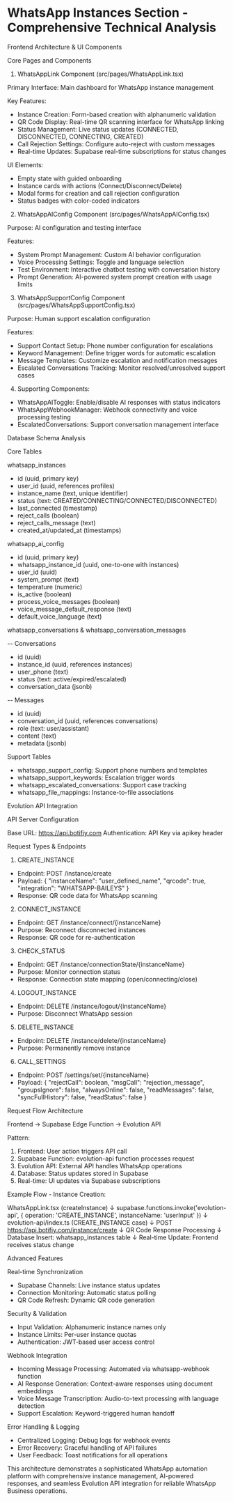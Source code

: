  # WhatsApp Instances Section - Comprehensive Technical Analysis

  Frontend Architecture & UI Components

  Core Pages and Components

  1. WhatsAppLink Component (src/pages/WhatsAppLink.tsx)

  Primary Interface: Main dashboard for WhatsApp instance management

  Key Features:
  - Instance Creation: Form-based creation with alphanumeric validation
  - QR Code Display: Real-time QR scanning interface for WhatsApp linking
  - Status Management: Live status updates (CONNECTED, DISCONNECTED, CONNECTING, CREATED)
  - Call Rejection Settings: Configure auto-reject with custom messages
  - Real-time Updates: Supabase real-time subscriptions for status changes

  UI Elements:
  - Empty state with guided onboarding
  - Instance cards with actions (Connect/Disconnect/Delete)
  - Modal forms for creation and call rejection configuration
  - Status badges with color-coded indicators

  2. WhatsAppAIConfig Component (src/pages/WhatsAppAIConfig.tsx)

  Purpose: AI configuration and testing interface

  Features:
  - System Prompt Management: Custom AI behavior configuration
  - Voice Processing Settings: Toggle and language selection
  - Test Environment: Interactive chatbot testing with conversation history
  - Prompt Generation: AI-powered system prompt creation with usage limits

  3. WhatsAppSupportConfig Component (src/pages/WhatsAppSupportConfig.tsx)

  Purpose: Human support escalation configuration

  Features:
  - Support Contact Setup: Phone number configuration for escalations
  - Keyword Management: Define trigger words for automatic escalation
  - Message Templates: Customize escalation and notification messages
  - Escalated Conversations Tracking: Monitor resolved/unresolved support cases

  4. Supporting Components:

  - WhatsAppAIToggle: Enable/disable AI responses with status indicators
  - WhatsAppWebhookManager: Webhook connectivity and voice processing testing
  - EscalatedConversations: Support conversation management interface

  Database Schema Analysis

  Core Tables

  whatsapp_instances

  - id (uuid, primary key)
  - user_id (uuid, references profiles)
  - instance_name (text, unique identifier)
  - status (text: CREATED/CONNECTING/CONNECTED/DISCONNECTED)
  - last_connected (timestamp)
  - reject_calls (boolean)
  - reject_calls_message (text)
  - created_at/updated_at (timestamps)

  whatsapp_ai_config

  - id (uuid, primary key)
  - whatsapp_instance_id (uuid, one-to-one with instances)
  - user_id (uuid)
  - system_prompt (text)
  - temperature (numeric)
  - is_active (boolean)
  - process_voice_messages (boolean)
  - voice_message_default_response (text)
  - default_voice_language (text)

  whatsapp_conversations & whatsapp_conversation_messages

  -- Conversations
  - id (uuid)
  - instance_id (uuid, references instances)
  - user_phone (text)
  - status (text: active/expired/escalated)
  - conversation_data (jsonb)

  -- Messages
  - id (uuid)
  - conversation_id (uuid, references conversations)
  - role (text: user/assistant)
  - content (text)
  - metadata (jsonb)

  Support Tables

  - whatsapp_support_config: Support phone numbers and templates
  - whatsapp_support_keywords: Escalation trigger words
  - whatsapp_escalated_conversations: Support case tracking
  - whatsapp_file_mappings: Instance-to-file associations

  Evolution API Integration

  API Server Configuration

  Base URL: https://api.botifiy.com
  Authentication: API Key via apikey header

  Request Types & Endpoints

  1. CREATE_INSTANCE

  - Endpoint: POST /instance/create
  - Payload:
  {
    "instanceName": "user_defined_name",
    "qrcode": true,
    "integration": "WHATSAPP-BAILEYS"
  }
  - Response: QR code data for WhatsApp scanning

  2. CONNECT_INSTANCE

  - Endpoint: GET /instance/connect/{instanceName}
  - Purpose: Reconnect disconnected instances
  - Response: QR code for re-authentication

  3. CHECK_STATUS

  - Endpoint: GET /instance/connectionState/{instanceName}
  - Purpose: Monitor connection status
  - Response: Connection state mapping (open/connecting/close)

  4. LOGOUT_INSTANCE

  - Endpoint: DELETE /instance/logout/{instanceName}
  - Purpose: Disconnect WhatsApp session

  5. DELETE_INSTANCE

  - Endpoint: DELETE /instance/delete/{instanceName}
  - Purpose: Permanently remove instance

  6. CALL_SETTINGS

  - Endpoint: POST /settings/set/{instanceName}
  - Payload:
  {
    "rejectCall": boolean,
    "msgCall": "rejection_message",
    "groupsIgnore": false,
    "alwaysOnline": false,
    "readMessages": false,
    "syncFullHistory": false,
    "readStatus": false
  }

  Request Flow Architecture

  Frontend → Supabase Edge Function → Evolution API

  Pattern:
  1. Frontend: User action triggers API call
  2. Supabase Function: evolution-api function processes request
  3. Evolution API: External API handles WhatsApp operations
  4. Database: Status updates stored in Supabase
  5. Real-time: UI updates via Supabase subscriptions

  Example Flow - Instance Creation:

  WhatsAppLink.tsx (createInstance)
    ↓
  supabase.functions.invoke('evolution-api', {
    operation: 'CREATE_INSTANCE', 
    instanceName: 'userInput' 
  })
    ↓
  evolution-api/index.ts (CREATE_INSTANCE case)
    ↓
  POST https://api.botifiy.com/instance/create
    ↓
  QR Code Response Processing
    ↓
  Database Insert: whatsapp_instances table
    ↓
  Real-time Update: Frontend receives status change

  Advanced Features

  Real-time Synchronization

  - Supabase Channels: Live instance status updates
  - Connection Monitoring: Automatic status polling
  - QR Code Refresh: Dynamic QR code generation

  Security & Validation

  - Input Validation: Alphanumeric instance names only
  - Instance Limits: Per-user instance quotas
  - Authentication: JWT-based user access control

  Webhook Integration

  - Incoming Message Processing: Automated via whatsapp-webhook function
  - AI Response Generation: Context-aware responses using document embeddings
  - Voice Message Transcription: Audio-to-text processing with language detection
  - Support Escalation: Keyword-triggered human handoff

  Error Handling & Logging

  - Centralized Logging: Debug logs for webhook events
  - Error Recovery: Graceful handling of API failures
  - User Feedback: Toast notifications for all operations

  This architecture demonstrates a sophisticated WhatsApp automation platform with comprehensive instance management, AI-powered responses, and seamless Evolution API
  integration for reliable WhatsApp Business operations.